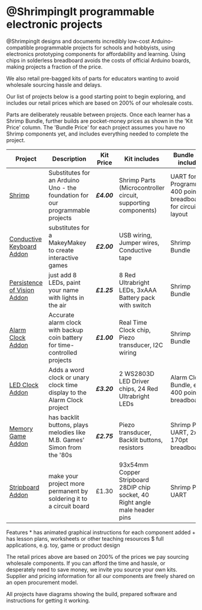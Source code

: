 # @ShrimpingIt programmable electronic projects

@ShrimpingIt designs and documents incredibly low-cost Arduino-compatible programmable projects for schools and hobbyists, using electronics prototyping components for affordability and learning. Using chips in solderless breadboard avoids the costs of official Arduino boards, making projects a fraction of the price.

We also retail pre-bagged kits of parts for educators wanting to avoid wholesale sourcing hassle and delays.

Our list of projects below is a good starting point to begin exploring, and includes our retail prices which are based on 200% of our wholesale costs.

Parts are deliberately reusable between projects. Once each learner has a Shrimp Bundle, further builds are pocket-money prices as shown in the 'Kit Price' column. The 'Bundle Price' for each project assumes you have no Shrimp components yet, and includes everything needed to complete the project.

| Project | Description | Kit Price | Kit includes | Bundle also includes | Bundle Price| Features |
|---------|------|-------|-----------|-----------|-----------|-----------|
| [Shrimp](http://shrimping.it/project/shrimp/) | Substitutes for an Arduino Uno - the foundation for our programmable projects | ***£4.00*** | Shrimp Parts (Microcontroller circuit, supporting components) | UART for Programming, 400 point breadboard for circuit layout | £9.30 | * |
| [Conductive Keyboard Addon](./keyboard/index.html) | substitutes for a MakeyMakey to create interactive games | ***£2.00*** | USB wiring, Jumper wires, Conductive tape | Shrimp Bundle| £11.30 | * |
| [Persistence of Vision Addon](http://shrimping.it/project/pov/) | just add 8 LEDs, paint your name with lights in the air | ***£1.25*** | 8 Red Ultrabright LEDs, 3xAAA Battery pack with switch | Shrimp Bundle| £10.55 | * + $ |
| [Alarm Clock Addon](./clock/index.html) | Accurate alarm clock with backup coin battery for time-controlled projects | ***£1.00*** | Real Time Clock chip, Piezo transducer, I2C wiring | Shrimp Bundle| £10.30 | * $ |
| [LED Clock Addon](./ledclock/index.html) | Adds a word clock or unary clock time display to the Alarm Clock project| ***£3.20*** | 2 WS2803D LED Driver chips, 24 Red Ultrabright LEDs| Alarm Clock Bundle, extra 400 point breadboard  | £15.50 | * $
| [Memory Game Addon](http://shrimping.it/project/memory/) | has backlit buttons, plays melodies like M.B. Games' Simon from the '80s | ***£2.75*** | Piezo transducer, Backlit buttons, resistors | Shrimp Parts, UART, 2x 170pt breadboards | £12.45| * $ |
| [Stripboard Addon](http://shrimping.it/project/stripboard/) | make your project more permanent by soldering it to a circuit board | £1.30 | 93x54mm Copper Stripboard 28DIP chip socket, 40 Right angle male header pins | Shrimp Parts, UART | £8.60 | *

Features 
\* has animated graphical instructions for each component added 
\+ has lesson plans, worksheets or other teaching resources
\$ full applications, e.g. toy, game or product design 

The retail prices above are based on 200% of the prices we pay sourcing wholesale components. If you can afford the time and hassle, or desperately need to save money, we invite you source your own kits. Supplier and pricing information for all our components are freely shared on an open procurement model.

All projects have diagrams showing the build, prepared software and instructions for getting it working. 
